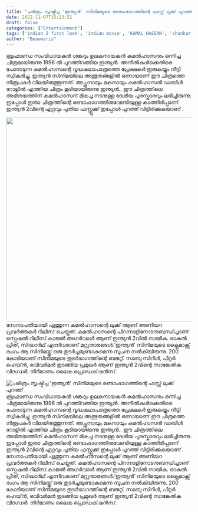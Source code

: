 ```yaml
---
title: "ചരിത്രം സൃഷ്ടിച്ച 'ഇന്ത്യൻ' സിനിമയുടെ രണ്ടാംഭാഗത്തിന്റെ ഫസ്റ്റ് ലുക്ക് പുറത്ത്"
date: 2022-11-07T15:23:52
draft: false
categories: ["Entertainment"]
tags: ['indian 2 first look', 'indian movie', 'KAMAL HASSAN', 'shankar']
author: "Beaumaris"
---
```


ബ്രഹ്മാണ്ഡ സംവിധായകന്‍ ശങ്കറും ഉലകനായകന്‍ കമല്‍ഹാസനും ഒന്നിച്ച ചിത്രമായിരുന്നു 1996 ൽ പുറത്തിറങ്ങിയ ഇന്ത്യൻ. അനീതികൾക്കെതിരെ പോരാടുന്ന കമൽഹാസന്റെ വൃദ്ധകഥാപാത്രത്തെ പ്രേക്ഷകർ ഇരുകയ്യും നീട്ടി സ്വീകരിച്ചു. ഇന്ത്യൻ സിനിമയിലെ അത്ഭുതങ്ങളിൽ ഒന്നായാണ് ഈ ചിത്രത്തെ നിരൂപകർ വിലയിരുത്തുന്നത്. അച്ഛനായും മകനായും കമൽഹാസൻ ഡബിൾ റോളിൽ എത്തിയ ചിത്രം കൂടിയായിരുന്നു ഇന്ത്യൻ.. ഈ ചിത്രത്തിലെ അഭിനയത്തിന് കമല്‍ഹാസന് മികച്ച നടനുള്ള ദേശീയ പുരസ്കാരവും ലഭിച്ചിരുന്നു. ഇപ്പോൾ ഇതാ ചിത്രത്തിന്റെ രണ്ടാംഭാഗത്തിനുവേണ്ടിയുള്ള കാത്തിരിപ്പാണ്
ഇന്ത്യൻ 2വിന്റെ ഏറ്റവും പുതിയ ഫസ്റ്റ്ലുക്ക് ഇപ്പോൾ പുറത്ത് വിട്ടിരിക്കുകയാണ് .

<img class="wp-image-357755 aligncenter" src="https://cdn.boolokam.com/articles/2022/11/wwf.jpg" alt="" width="985" height="554" />സേനാപതിയായി എത്തുന്ന കമൽഹാസന്റെ ലുക്ക് ആണ് അണിയറ പ്രവർത്തകർ റിലീസ് ചെയ്തത്. കമൽഹാസന്റെ പിറന്നാളിനോടനുബന്ധിച്ചാണ് സ്പെഷൽ റിലീസ്.കാജൽ അഗർവാൾ ആണ് ഇന്ത്യൻ 2വില്‍ നായിക. രാകുൽ പ്രീത്, സിദ്ധാർഥ് എന്നിവരാണ് മറ്റുതാരങ്ങൾ.‘ഇന്ത്യൻ’ സിനിമയുടെ ക്ലൈമാക്സ് രംഗം ആ സിനിമയ്ക്ക് ഒരു തുടര്‍ച്ചയുണ്ടാകുമെന്ന സൂചന നല്‍കിയിരുന്നു. 200 കോടിയാണ് സിനിമയുടെ തുടർഭാഗത്തിന്റെ ബജറ്റ്. സാബു സിറിള്‍, പീറ്റര്‍ ഹെയ്ന്‍, രവിവര്‍മന്‍ തുടങ്ങിയ പ്രമുഖര്‍ ആണ് ഇന്ത്യന്‍ 2വിന്റെ സാങ്കേതിക വിദഗ്ധർ. നിർമാണം ലൈക പ്രൊഡക്‌ഷൻസ്.


![ചരിത്രം സൃഷ്ടിച്ച 'ഇന്ത്യൻ' സിനിമയുടെ രണ്ടാംഭാഗത്തിന്റെ ഫസ്റ്റ് ലുക്ക് പുറത്ത്](https://cdn.boolokam.com/articles/2022/11/wwf.jpg)ബ്രഹ്മാണ്ഡ സംവിധായകന്‍ ശങ്കറും ഉലകനായകന്‍ കമല്‍ഹാസനും ഒന്നിച്ച ചിത്രമായിരുന്നു 1996 ൽ പുറത്തിറങ്ങിയ ഇന്ത്യൻ. അനീതികൾക്കെതിരെ പോരാടുന്ന കമൽഹാസന്റെ വൃദ്ധകഥാപാത്രത്തെ പ്രേക്ഷകർ ഇരുകയ്യും നീട്ടി സ്വീകരിച്ചു. ഇന്ത്യൻ സിനിമയിലെ അത്ഭുതങ്ങളിൽ ഒന്നായാണ് ഈ ചിത്രത്തെ നിരൂപകർ വിലയിരുത്തുന്നത്. അച്ഛനായും മകനായും കമൽഹാസൻ ഡബിൾ റോളിൽ എത്തിയ ചിത്രം കൂടിയായിരുന്നു ഇന്ത്യൻ.. ഈ ചിത്രത്തിലെ അഭിനയത്തിന് കമല്‍ഹാസന് മികച്ച നടനുള്ള ദേശീയ പുരസ്കാരവും ലഭിച്ചിരുന്നു. ഇപ്പോൾ ഇതാ ചിത്രത്തിന്റെ രണ്ടാംഭാഗത്തിനുവേണ്ടിയുള്ള കാത്തിരിപ്പാണ് ഇന്ത്യൻ 2വിന്റെ ഏറ്റവും പുതിയ ഫസ്റ്റ്ലുക്ക് ഇപ്പോൾ പുറത്ത് വിട്ടിരിക്കുകയാണ് . സേനാപതിയായി എത്തുന്ന കമൽഹാസന്റെ ലുക്ക് ആണ് അണിയറ പ്രവർത്തകർ റിലീസ് ചെയ്തത്. കമൽഹാസന്റെ പിറന്നാളിനോടനുബന്ധിച്ചാണ് സ്പെഷൽ റിലീസ്.കാജൽ അഗർവാൾ ആണ് ഇന്ത്യൻ 2വില്‍ നായിക. രാകുൽ പ്രീത്, സിദ്ധാർഥ് എന്നിവരാണ് മറ്റുതാരങ്ങൾ.‘ഇന്ത്യൻ’ സിനിമയുടെ ക്ലൈമാക്സ് രംഗം ആ സിനിമയ്ക്ക് ഒരു തുടര്‍ച്ചയുണ്ടാകുമെന്ന സൂചന നല്‍കിയിരുന്നു. 200 കോടിയാണ് സിനിമയുടെ തുടർഭാഗത്തിന്റെ ബജറ്റ്. സാബു സിറിള്‍, പീറ്റര്‍ ഹെയ്ന്‍, രവിവര്‍മന്‍ തുടങ്ങിയ പ്രമുഖര്‍ ആണ് ഇന്ത്യന്‍ 2വിന്റെ സാങ്കേതിക വിദഗ്ധർ. നിർമാണം ലൈക പ്രൊഡക്‌ഷൻസ്.
